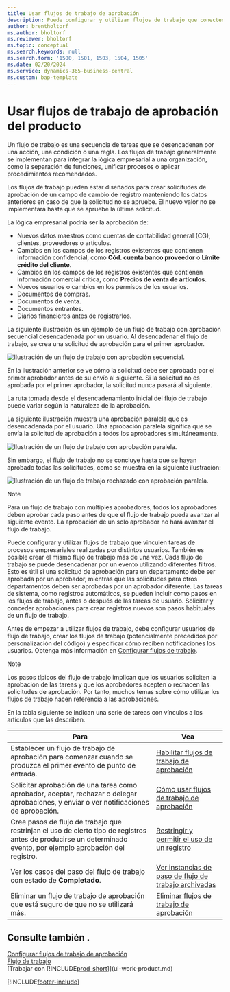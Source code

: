 ```yaml
---
title: Usar flujos de trabajo de aprobación
description: Puede configurar y utilizar flujos de trabajo que conecten tareas de procesos empresariales como la publicación automática o la solicitud y concesión de aprobación para nuevos registros.
author: brentholtorf
ms.author: bholtorf
ms.reviewer: bholtorf
ms.topic: conceptual
ms.search.keywords: null
ms.search.form: '1500, 1501, 1503, 1504, 1505'
ms.date: 02/20/2024
ms.service: dynamics-365-business-central
ms.custom: bap-template
---
```

# <a name="use-approval-workflows"></a>Usar flujos de trabajo de aprobación del producto

Un flujo de trabajo es una secuencia de tareas que se desencadenan por una acción, una condición o una regla. Los flujos de trabajo generalmente se implementan para integrar la lógica empresarial a una organización, como la separación de funciones, unificar procesos o aplicar procedimientos recomendados.

Los flujos de trabajo pueden estar diseñados para crear solicitudes de aprobación de un campo de cambio de registro manteniendo los datos anteriores en caso de que la solicitud no se apruebe. El nuevo valor no se implementará hasta que se apruebe la última solicitud.

La lógica empresarial podría ser la aprobación de:

- Nuevos datos maestros como cuentas de contabilidad general (CG), clientes, proveedores o artículos.
- Cambios en los campos de los registros existentes que contienen información confidencial, como **Cód. cuenta banco proveedor** o **Límite crédito del cliente**.
- Cambios en los campos de los registros existentes que contienen información comercial crítica, como **Precios de venta de artículos**.
- Nuevos usuarios o cambios en los permisos de los usuarios.
- Documentos de compras.
- Documentos de venta.
- Documentos entrantes.
- Diarios financieros antes de registrarlos.

La siguiente ilustración es un ejemplo de un flujo de trabajo con aprobación secuencial desencadenada por un usuario. Al desencadenar el flujo de trabajo, se crea una solicitud de aprobación para el primer aprobador.  

![Ilustración de un flujo de trabajo con aprobación secuencial.](media/Workflows/approval-flow.png)

En la ilustración anterior se ve cómo la solicitud debe ser aprobada por el primer aprobador antes de su envío al siguiente. Si la solicitud no es aprobada por el primer aprobador, la solicitud nunca pasará al siguiente.

La ruta tomada desde el desencadenamiento inicial del flujo de trabajo puede variar según la naturaleza de la aprobación.  

La siguiente ilustración muestra una aprobación paralela que es desencadenada por el usuario. Una aprobación paralela significa que se envía la solicitud de aprobación a todos los aprobadores simultáneamente.  

![Ilustración de un flujo de trabajo con aprobación paralela.](media/Workflows/approval-flow-2.png)

Sin embargo, el flujo de trabajo no se concluye hasta que se hayan aprobado todas las solicitudes, como se muestra en la siguiente ilustración:  

![Ilustración de un flujo de trabajo rechazado con aprobación paralela.](media/Workflows/approval-flow-3.png)

> [!NOTE]  
> Para un flujo de trabajo con múltiples aprobadores, todos los aprobadores deben aprobar cada paso antes de que el flujo de trabajo pueda avanzar al siguiente evento. La aprobación de un solo aprobador no hará avanzar el flujo de trabajo.

Puede configurar y utilizar flujos de trabajo que vinculen tareas de procesos empresariales realizadas por distintos usuarios. También es posible crear el mismo flujo de trabajo más de una vez. Cada flujo de trabajo se puede desencadenar por un evento utilizando diferentes filtros. Esto es útil si una solicitud de aprobación para un departamento debe ser aprobada por un aprobador, mientras que las solicitudes para otros departamentos deben ser aprobadas por un aprobador diferente. Las tareas de sistema, como registros automáticos, se pueden incluir como pasos en los flujos de trabajo, antes o después de las tareas de usuario. Solicitar y conceder aprobaciones para crear registros nuevos son pasos habituales de un flujo de trabajo.  

Antes de empezar a utilizar flujos de trabajo, debe configurar usuarios de flujo de trabajo, crear los flujos de trabajo (potencialmente precedidos por personalización del código) y especificar cómo reciben notificaciones los usuarios. Obtenga más información en [Configurar flujos de trabajo](across-set-up-workflows.md).

> [!NOTE]  
> Los pasos típicos del flujo de trabajo implican que los usuarios soliciten la aprobación de las tareas y que los aprobadores acepten o rechacen las solicitudes de aprobación. Por tanto, muchos temas sobre cómo utilizar los flujos de trabajo hacen referencia a las aprobaciones.  

 En la tabla siguiente se indican una serie de tareas con vínculos a los artículos que las describen.  

| **Para** | **Vea** |
|--|--|
| Establecer un flujo de trabajo de aprobación para comenzar cuando se produzca el primer evento de punto de entrada. | [Habilitar flujos de trabajo de aprobación](across-how-to-enable-workflows.md) |
| Solicitar aprobación de una tarea como aprobador, aceptar, rechazar o delegar aprobaciones, y enviar o ver notificaciones de aprobación. | [Cómo usar flujos de trabajo de aprobación](across-how-use-approval-workflows.md) |
| Cree pasos de flujo de trabajo que restrinjan el uso de cierto tipo de registros antes de producirse un determinado evento, por ejemplo aprobación del registro. | [Restringir y permitir el uso de un registro](across-how-to-restrict-and-allow-usage-of-a-record.md) |
| Ver los casos del paso del flujo de trabajo con estado de **Completado**. | [Ver instancias de paso de flujo de trabajo archivadas](across-how-to-view-archived-workflow-step-instances.md) |
| Eliminar un flujo de trabajo de aprobación que está seguro de que no se utilizará más. | [Eliminar flujos de trabajo de aprobación](across-how-to-delete-workflows.md) |

## <a name="see-also"></a>Consulte también .

[Configurar flujos de trabajo de aprobación](across-set-up-workflows.md)  
[Flujo de trabajo](across-workflow.md)  
[Trabajar con [!INCLUDE[prod_short](includes/prod_short.md)]](ui-work-product.md)  

[!INCLUDE[footer-include](includes/footer-banner.md)]
